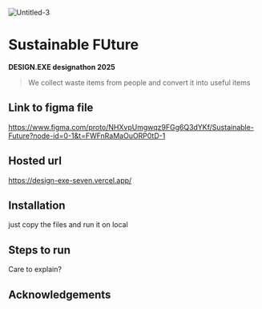 ![Untitled-3](design.png)
# **Sustainable FUture**


**DESIGN.EXE designathon 2025**

> We collect waste items from people and convert it into useful items


## **Link to figma file**
https://www.figma.com/proto/NHXvpUmgwqz9FGg6Q3dYKf/Sustainable-Future?node-id=0-1&t=FWFnRaMaOuORP0tD-1

## **Hosted url**
https://design-exe-seven.vercel.app/

## **Installation**
just copy the files and run it on local

## **Steps to run**  
Care to explain?

## **Acknowledgements**


